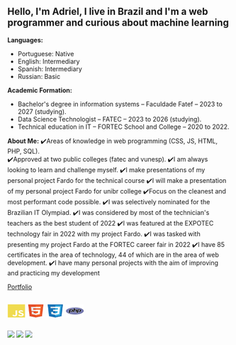 ## Hello, I'm Adriel, I live in Brazil and I'm a web programmer and curious about machine learning
**Languages:**
  - Portuguese: Native
  - English: Intermediary
  - Spanish: Intermediary
  - Russian: Basic

**Academic Formation:**
  - Bachelor's degree in information systems – Faculdade Fatef – 2023 to 2027 (studying).
  - Data Science Technologist – FATEC – 2023 to 2026 (studying).
  - Technical education in IT – FORTEC School and College – 2020 to 2022.

**About Me:**
  ✔️Areas of knowledge in web programming (CSS, JS, HTML, PHP, SQL).<br>
  ✔️Approved at two public colleges (fatec and vunesp).
  ✔️I am always looking to learn and challenge myself.
  ✔️I make presentations of my personal project Fardo for the technical course
  ✔️I will make a presentation of my personal project Fardo for unibr college
  ✔️Focus on the cleanest and most performant code possible.
  ✔️I was selectively nominated for the Brazilian IT Olympiad.
  ✔️I was considered by most of the technician's teachers as the best student of 2022
  ✔️I was featured at the EXPOTEC technology fair in 2022 with my project Fardo.
  ✔️I was tasked with presenting my project Fardo at the FORTEC career fair in 2022
  ✔️I have 85 certificates in the area of technology, 44 of which are in the area of web development.
  ✔️I have many personal projects with the aim of improving and practicing my development



[Portfolio](https://adriel007.github.io/portfolio/)

<div style="display: inline_block"><br>
  <img align="center" height="30" width="40" src="https://raw.githubusercontent.com/devicons/devicon/master/icons/javascript/javascript-plain.svg">
  <img align="center" height="30" width="40" src="https://raw.githubusercontent.com/devicons/devicon/master/icons/html5/html5-original.svg">
  <img align="center" height="30" width="40" src="https://raw.githubusercontent.com/devicons/devicon/master/icons/css3/css3-original.svg">
  <img align="center" height="30" width="40" src="https://raw.githubusercontent.com/devicons/devicon/master/icons/php/php-original.svg">
</div>
  
  ##
 
<div> 
  <a href="https://instagram.com/fardoia" target="_blank"><img src="https://img.shields.io/badge/-Instagram-%23E4405F?style=for-the-badge&logo=instagram&logoColor=white" target="_blank"></a>
  <a href = "mailto:adrielsouzaandrade8@gmail.com"><img src="https://img.shields.io/badge/-Gmail-%23333?style=for-the-badge&logo=gmail&logoColor=white" target="_blank"></a>
  <a href="https://www.linkedin.com/in/adriel-domingues-de-souza-andrade/" target="_blank"><img src="https://img.shields.io/badge/-LinkedIn-%230077B5?style=for-the-badge&logo=linkedin&logoColor=white" target="_blank"></a> 
  
</div>
